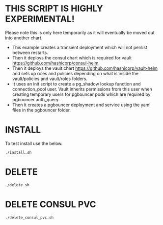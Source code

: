 # THIS SCRIPT IS HIGHLY EXPERIMENTAL!

Please note this is only here temporarily as it will eventually be moved out into another chart.

- This example creates a transient deployment which will not persist between restarts.
- Then it deploys the consul chart which is required for vault https://github.com/hashicorp/consul-helm.
- Then it deploys the vault chart https://github.com/hashicorp/vault-helm and sets up roles and policies depending on what is inside the vault/policies and vault/roles folders.
- It uses an init script to create a pg_shadow lookup function and connection_pool user. Vault inherits permissions from this user when creating temporary users for pgbouncer pods which are required by pgbouncer auth_query.
- Then it creates a pgbouncer deployment and service using the yaml files in the pgbouncer folder.

# INSTALL

To test install use the below.

```shell
./install.sh
```
# DELETE

```
./delete.sh
```

# DELETE CONSUL PVC

```
./delete_consul_pvc.sh
```
